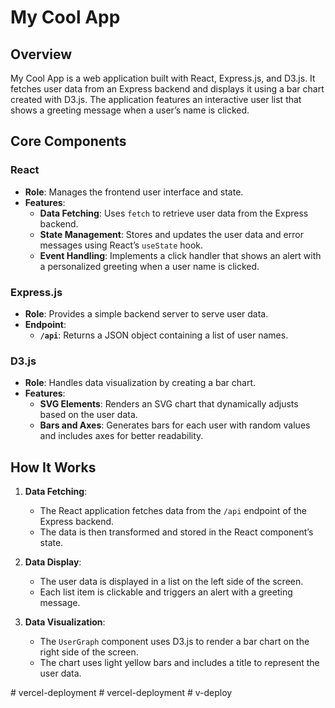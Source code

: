 # My Cool App

## Overview

My Cool App is a web application built with React, Express.js, and D3.js. It fetches user data from an Express backend and displays it using a bar chart created with D3.js. The application features an interactive user list that shows a greeting message when a user’s name is clicked.

## Core Components

### React

- **Role**: Manages the frontend user interface and state.
- **Features**:
  - **Data Fetching**: Uses `fetch` to retrieve user data from the Express backend.
  - **State Management**: Stores and updates the user data and error messages using React’s `useState` hook.
  - **Event Handling**: Implements a click handler that shows an alert with a personalized greeting when a user name is clicked.

### Express.js

- **Role**: Provides a simple backend server to serve user data.
- **Endpoint**:
  - **`/api`**: Returns a JSON object containing a list of user names.

### D3.js

- **Role**: Handles data visualization by creating a bar chart.
- **Features**:
  - **SVG Elements**: Renders an SVG chart that dynamically adjusts based on the user data.
  - **Bars and Axes**: Generates bars for each user with random values and includes axes for better readability.

## How It Works

1. **Data Fetching**:
   - The React application fetches data from the `/api` endpoint of the Express backend.
   - The data is then transformed and stored in the React component’s state.

2. **Data Display**:
   - The user data is displayed in a list on the left side of the screen.
   - Each list item is clickable and triggers an alert with a greeting message.

3. **Data Visualization**:
   - The `UserGraph` component uses D3.js to render a bar chart on the right side of the screen.
   - The chart uses light yellow bars and includes a title to represent the user data.

#   v e r c e l - d e p l o y m e n t  
 #   v e r c e l - d e p l o y m e n t  
 #   v - d e p l o y  
 